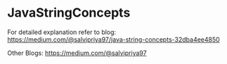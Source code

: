# JavaStringConcepts

For detailed explanation refer to blog: https://medium.com/@salvipriya97/java-string-concepts-32dba4ee4850

Other Blogs:
https://medium.com/@salvipriya97